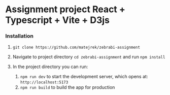 # Assignment project React + Typescript + Vite + D3js

### Installation

1. `git clone https://github.com/matejrek/zebrabi-assignment`

2. Navigate to project directory `cd zebrabi-assignment` and run `npm install`

3. In the project directory you can run:
    1. `npm run dev` to start the development server, which opens at: `http://localhost:5173`
    2. `npm run build` to build the app for production